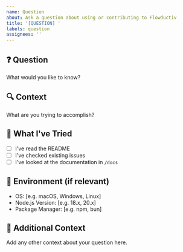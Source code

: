 ```yaml
---
name: Question
about: Ask a question about using or contributing to Flowductiv
title: '[QUESTION] '
labels: question
assignees: ''
---
```


## ❓ Question
What would you like to know?

## 🔍 Context
What are you trying to accomplish?

## 🧪 What I've Tried
- [ ] I've read the README
- [ ] I've checked existing issues
- [ ] I've looked at the documentation in `/docs`

## 📱 Environment (if relevant)
- OS: [e.g. macOS, Windows, Linux]
- Node.js Version: [e.g. 18.x, 20.x]
- Package Manager: [e.g. npm, bun]

## 📝 Additional Context
Add any other context about your question here.